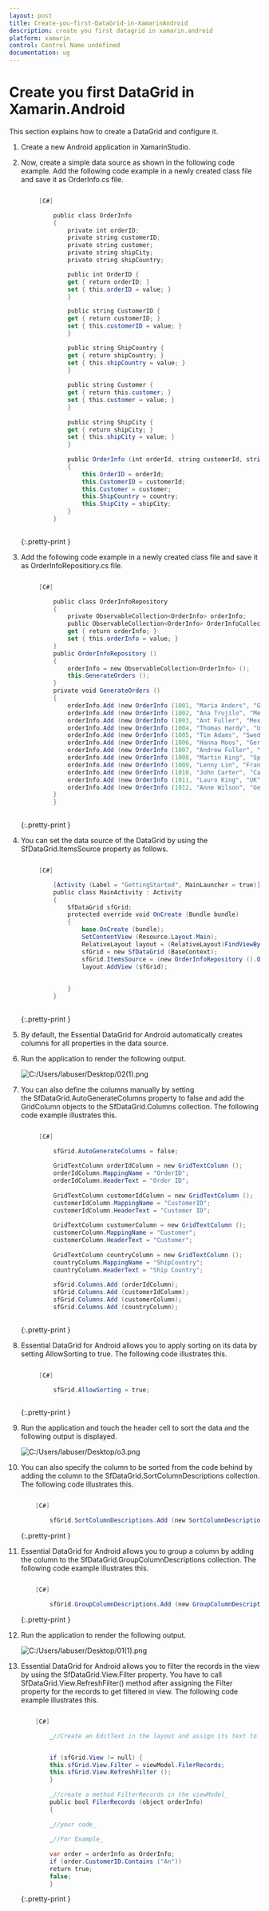 ```yaml
---
layout: post
title: Create-you-first-DataGrid-in-XamarinAndroid
description: create you first datagrid in xamarin.android
platform: xamarin
control: Control Name undefined
documentation: ug
---
```


# Create you first DataGrid in Xamarin.Android

This section explains how to create a DataGrid and configure it.

1. Create a new Android application in XamarinStudio.
2. Now, create a simple data source as shown in the following code example. Add the following code example in a newly created class file and save it as OrderInfo.cs file.

   ~~~ cs

        [C#]

            public class OrderInfo
            {
                private int orderID;
                private string customerID;
                private string customer;
                private string shipCity;
                private string shipCountry;

                public int OrderID {
                get { return orderID; }
                set { this.orderID = value; }
                }

                public string CustomerID {
                get { return customerID; }
                set { this.customerID = value; }
                }

                public string ShipCountry {
                get { return shipCountry; }
				set { this.shipCountry = value; }
				}
				
				public string Customer {
				get { return this.customer; }
				set { this.customer = value; }
				}
				
				public string ShipCity {
				get { return shipCity; }
				set { this.shipCity = value; }
				}
				
				public OrderInfo (int orderId, string customerId, string country, string customer, string shipCity)
				{
				    this.OrderID = orderId;
				    this.CustomerID = customerId;
					this.Customer = customer;
					this.ShipCountry = country;
					this.ShipCity = shipCity;
				}	  
            } 
	
   ~~~
   {:.pretty-print }




3. Add the following code example in a newly created class file and save it as OrderInfoRepositiory.cs file.



   ~~~ cs

        [C#]

            public class OrderInfoRepository
			{
			    private ObservableCollection<OrderInfo> orderInfo;
				public ObservableCollection<OrderInfo> OrderInfoCollection {
				get { return orderInfo; }
				set { this.orderInfo = value; }
			}
			public OrderInfoRepository ()
			{
			    orderInfo = new ObservableCollection<OrderInfo> ();
				this.GenerateOrders ();
			}
			private void GenerateOrders ()
			{
			    orderInfo.Add (new OrderInfo (1001, "Maria Anders", "Germany", "ALFKI", "Berlin"));
				orderInfo.Add (new OrderInfo (1002, "Ana Trujilo", "Mexico", "ANATR", "México D.F."));
				orderInfo.Add (new OrderInfo (1003, "Ant Fuller", "Mexico", "ANTON", "México D.F."));
				orderInfo.Add (new OrderInfo (1004, "Thomas Hardy", "UK", "AROUT", "London"));
				orderInfo.Add (new OrderInfo (1005, "Tim Adams", "Sweden", "BERGS", "Luleå"));
				orderInfo.Add (new OrderInfo (1006, "Hanna Moos", "Germany", "BLAUS", "Mannheim"));
				orderInfo.Add (new OrderInfo (1007, "Andrew Fuller", "France", "BLONP", "Strasbourg"));
				orderInfo.Add (new OrderInfo (1008, "Martin King", "Spain", "BOLID", "Madrid"));
				orderInfo.Add (new OrderInfo (1009, "Lenny Lin", "France", "BONAP", "Marseille"));
				orderInfo.Add (new OrderInfo (1010, "John Carter", "Canada", "BOTTM", "Tsawassen"));
				orderInfo.Add (new OrderInfo (1011, "Lauro King", "UK", "AROUT", "London"));
				orderInfo.Add (new OrderInfo (1012, "Anne Wilson", "Germany", "BLAUS", "Mannheim"));
			}
			} 
	
   ~~~
   {:.pretty-print }





4. You can set the data source of the DataGrid by using the SfDataGrid.ItemsSource property as follows.

   ~~~ cs

        [C#]

            [Activity (Label = "GettingStarted", MainLauncher = true)]
			public class MainActivity : Activity
			{
			    SfDataGrid sfGrid;
				protected override void OnCreate (Bundle bundle)
				{
				    base.OnCreate (bundle);
					SetContentView (Resource.Layout.Main);
					RelativeLayout layout = (RelativeLayout)FindViewById (Resource.Id.Relative);
					sfGrid = new SfDataGrid (BaseContext);
					sfGrid.ItemsSource = (new OrderInfoRepository ().OrderInfoCollection);
					layout.AddView (sfGrid);
					
					
                }
            } 
	
   ~~~
   {:.pretty-print }





5. By default, the Essential DataGrid for Android automatically creates columns for all properties in the data source.
6. Run the application to render the following output.



   ![C:/Users/labuser/Desktop/02(1).png](Create-you-first-DataGrid-in-XamarinAndroid_images/Create-you-first-DataGrid-in-XamarinAndroid_img1.png)



7. You can also define the columns manually by setting the SfDataGrid.AutoGenerateColumns property to false and add the GridColumn objects to the SfDataGrid.Columns collection. The following code example illustrates this.

   ~~~ cs

        [C#]

            sfGrid.AutoGenerateColumns = false;
			
			GridTextColumn orderIdColumn = new GridTextColumn ();
			orderIdColumn.MappingName = "OrderID";
			orderIdColumn.HeaderText = "Order ID";
			
			GridTextColumn customerIdColumn = new GridTextColumn ();
			customerIdColumn.MappingName = "CustomerID";
			customerIdColumn.HeaderText = "Customer ID";
			
			GridTextColumn customerColumn = new GridTextColumn ();
			customerColumn.MappingName = "Customer";
			customerColumn.HeaderText = "Customer";
			
			GridTextColumn countryColumn = new GridTextColumn ();
			countryColumn.MappingName = "ShipCountry";
			countryColumn.HeaderText = "Ship Country";
			
			sfGrid.Columns.Add (orderIdColumn);
			sfGrid.Columns.Add (customerIdColumn);
			sfGrid.Columns.Add (customerColumn);
			sfGrid.Columns.Add (countryColumn); 
	
   ~~~
   {:.pretty-print }






8. Essential DataGrid for Android allows you to apply sorting on its data by setting AllowSorting to true. The following code illustrates this.

   ~~~ cs

        [C#]

            sfGrid.AllowSorting = true; 
	
   ~~~
   {:.pretty-print }




9. Run the application and touch the header cell to sort the data and the following output is displayed. 

   ![C:/Users/labuser/Desktop/o3.png](Create-you-first-DataGrid-in-XamarinAndroid_images/Create-you-first-DataGrid-in-XamarinAndroid_img2.png)



10. You can also specify the column to be sorted from the code behind by adding the column to the SfDataGrid.SortColumnDescriptions collection. The following code illustrates this.



    ~~~ cs

        [C#]

            sfGrid.SortColumnDescriptions.Add (new SortColumnDescription () { ColumnName = "OrderID" });
	
	~~~
    {:.pretty-print }


11. Essential DataGrid for Android allows you to group a column by adding the column to the SfDataGrid.GroupColumnDescriptions collection. The following code example illustrates this.
    
	~~~ cs

        [C#]

            sfGrid.GroupColumnDescriptions.Add (new GroupColumnDescription (){ ColumnName = "ShipCountry" }); 
	
	~~~
    {:.pretty-print }





12. Run the application to render the following output.



    ![C:/Users/labuser/Desktop/01(1).png](Create-you-first-DataGrid-in-XamarinAndroid_images/Create-you-first-DataGrid-in-XamarinAndroid_img3.png)



13. Essential DataGrid for Android allows you to filter the records in the view by using the SfDataGrid.View.Filter property. You have to call SfDataGrid.View.RefreshFilter() method after assigning the Filter property for the records to get filtered in view. The following code example illustrates this.



    ~~~ cs

        [C#]

            _//Create an EditText in the layout and assign its text to a property. When the property gets changed, run the below code for filtering the view._


            if (sfGrid.View != null) {
			this.sfGrid.View.Filter = viewModel.FilerRecords;
			this.sfGrid.View.RefreshFilter ();
			}
			
			_//create a method FilterRecords in the viewModel_
			public bool FilerRecords (object orderInfo)
			{
			
			_//your code_
			
			_//For Example_
			
			var order = orderInfo as OrderInfo;
			if (order.CustomerID.Contains ("An"))
			return true;
			false;
			} 
	
    ~~~
    {:.pretty-print }









